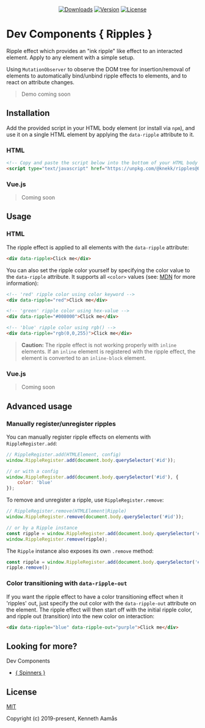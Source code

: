 <p align="center">
    <a href="https://npmcharts.com/compare/@knekk/ripples?minimal=true"><img src="https://img.shields.io/npm/dm/@knekk/ripples.svg" alt="Downloads"></a>
    <a href="https://www.npmjs.com/package/@knekk/ripples"><img src="https://img.shields.io/npm/v/@knekk/ripples.svg" alt="Version"></a>
    <a href="https://www.npmjs.com/package/@knekk/ripples"><img src="https://img.shields.io/npm/l/@knekk/ripples.svg" alt="License"></a>
</p>

# Dev Components { Ripples }

Ripple effect which provides an "ink ripple" like effect to an interacted element. 
Apply to any element with a simple setup.

Using `MutationObserver` to observe the DOM tree for insertion/removal of elements to automatically bind/unbind ripple effects to elements, and to react on attribute changes.

> Demo coming soon

## Installation

Add the provided script in your HTML body element (or install via `npm`), and use it on a single HTML element by applying the `data-ripple` attribute to it. 

### HTML

``` html
<!-- Copy and paste the script below into the bottom of your HTML body element -->
<script type="text/javascript" href="https://unpkg.com/@knekk/ripples@0.0.9/dist/ripples.js"></script>
```

### Vue.js

> Coming soon

## Usage

### HTML

The ripple effect is applied to all elements with the `data-ripple` attribute:
``` html
<div data-ripple>Click me</div>
```

You can also set the ripple color yourself by specifying the color value to the `data-ripple` attribute. It supports all `<color>` values (see: [MDN](https://developer.mozilla.org/en-US/docs/Web/CSS/color_value "MDN web docs - <color>") for more information):
``` html
<!-- 'red' ripple color using color keyword -->
<div data-ripple="red">Click me</div>

<!-- 'green' ripple color using hex-value -->
<div data-ripple="#008000">Click me</div>

<!-- 'blue' ripple color using rgb() -->
<div data-ripple="rgb(0,0,255)">Click me</div>
```

> **Caution:** The ripple effect is not working properly with `inline` elements. If an `inline` element is registered with the ripple effect, the element is converted to an `inline-block` element.

### Vue.js

> Coming soon

## Advanced usage

### Manually register/unregister ripples

You can manually register ripple effects on elements with `RippleRegister.add`:
``` javascript
// RippleRegister.add(HTMLElement, config)
window.RippleRegister.add(document.body.querySelector('#id'));

// or with a config
window.RippleRegister.add(document.body.querySelector('#id'), {
    color: 'blue'
});
```

To remove and unregister a ripple, use `RippleRegister.remove`:
``` javascript
// RippleRegister.remove(HTMLElement|Ripple)
window.RippleRegister.remove(document.body.querySelector('#id'));

// or by a Ripple instance
const ripple = window.RippleRegister.add(document.body.querySelector('#id'));
window.RippleRegister.remove(ripple); 
```

The `Ripple` instance also exposes its own `.remove` method:
``` javascript
const ripple = window.RippleRegister.add(document.body.querySelector('#id'));
ripple.remove();
```

### Color transitioning with `data-ripple-out`

If you want the ripple effect to have a color transitioning effect when it 'ripples' out, just specify the out color with the `data-ripple-out` attribute on the element. The ripple effect will then start off with the initial ripple color, and ripple out (transition) into the new color on interaction:
``` html
<div data-ripple="blue" data-ripple-out="purple">Click me</div>
```

## Looking for more?
Dev Components
* [{ Spinners }](https://github.com/knekki/spinners "Pure CSS Spinners by Kenneth Aamås")

## License

[MIT](http://opensource.org/licenses/MIT)

Copyright (c) 2019-present, Kenneth Aamås
